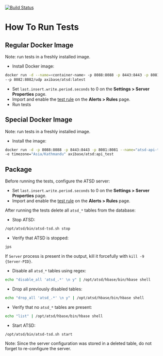 [![Build Status](https://travis-ci.org/axibase/atsd-api-test.svg?branch=master)](https://travis-ci.org/axibase/atsd-api-test)

# How To Run Tests

## Regular Docker Image

Note: run tests in a freshly installed image.

* Install Docker image:

```bash
docker run -d --name=<container-name> -p 8088:8088 -p 8443:8443 -p 8081:8081 \
--p 8082:8082/udp axibase/atsd:latest
```

* Set `last.insert.write.period.seconds` to 0 on the **Settings > Server Properties** page.
* Import and enable the [test rule](https://raw.githubusercontent.com/axibase/dockers/atsd_api_test/rules.xml) on the **Alerts > Rules** page.
* Run tests

## Special Docker Image

Note: run tests in a freshly installed image.

* Install the image:

```bash
docker run -d -p 8088:8088 -p 8443:8443 -p 8081:8081 --name="atsd-api-test" -e axiname="$ATSD_LOGIN" -e axipass="$ATSD_PASSWORD" \
-e timezone="Asia/Kathmandu" axibase/atsd:api_test
```

## Package

Before running the tests, configure the ATSD server:

* Set `last.insert.write.period.seconds` to 0 on the **Settings > Server Properties** page.
* Import and enable the [test rule](https://raw.githubusercontent.com/axibase/dockers/atsd_api_test/rules.xml) on the **Alerts > Rules** page.

After running the tests delete all `atsd_*` tables from the database:

* Stop ATSD:

```bash
/opt/atsd/bin/atsd-tsd.sh stop
```

* Verify that ATSD is stopped:

```bash
jps
```

If `Server` process is present in the output, kill it forcefully with ``kill -9 {Server-PID}``.

* Disable all `atsd_*` tables using regex:

```bash
echo "disable_all 'atsd_.*' \n y" | /opt/atsd/hbase/bin/hbase shell
```

* Drop all previously disabled tables:

```bash
echo "drop_all 'atsd_.*' \n y" | /opt/atsd/hbase/bin/hbase shell
```

* Verify that no `atsd_*` tables are present:

```bash
echo "list" | /opt/atsd/hbase/bin/hbase shell
```

* Start ATSD:

```bash
/opt/atsd/bin/atsd-tsd.sh start
```

Note: Since the server configuration was stored in a deleted table, do not forget to re-configure the server.
